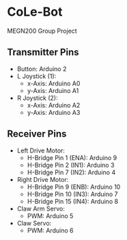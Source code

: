# CoLe-Bot
MEGN200 Group Project

## Transmitter Pins
- Button: Arduino 2
- L Joystick (1):
    - x-Axis: Arduino A0
    - y-Axis: Arduino A1
- R Joystick (2):
    - x-Axis: Arduino A2
    - y-Axis: Arduino A3


 ## Receiver Pins
 - Left Drive Motor:
    - H-Bridge Pin 1 (ENA): Arduino 9
    - H-Bridge Pin 2 (IN1): Arduino 3
    - H-Bridge Pin 7 (IN2): Arduino 4
- Right Drive Motor:
    - H-Bridge Pin 9 (ENB): Arduino 10
    - H-Bridge Pin 10 (IN3): Arduino 7
    - H-Bridge Pin 15 (IN4): Arduino 8
- Claw Arm Servo:
    - PWM: Arduino 5
- Claw Servo:
    - PWM: Arduino 6
